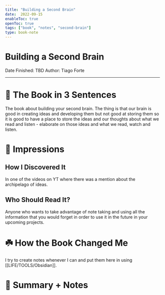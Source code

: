 ```yaml
---
title: "Building a Second Brain"
date:  2022-09-15
enableToc: true
openToc: true
tags: ["book", "notes", "second-brain"]
type: book-note
---
```


# Building a Second Brain

Date Finished: TBD
Author: Tiago Forte

---

# 🚀 The Book in 3 Sentences
The book about building your second brain. The thing is that our brain is good in creating ideas and developing them but not good at storing them so it is good to have a place to store the ideas and our thoughts about what we read and listen - elaborate on those ideas and what we read, watch and listen.
# 🎨 Impressions

## How I Discovered It
In one of the videos on YT where there was a mention about the archipelago of ideas.
## Who Should Read It?
Anyone who wants to take advantage of note taking and using all the information that you would forget in order to use it in the future in your upcoming projects.
# ☘️ How the Book Changed Me
I try to create notes whenever I can and put them here in using [[LIFE/TOOLS/Obsidian]]. 

# 📒 Summary + Notes